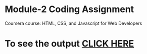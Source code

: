 
# Module-2 Coding Assignment

Coursera course: HTML, CSS, and Javascript for Web Developers

# To see the output [CLICK HERE](https://suryasks.github.io/shubhamsks.github.io/project/Module2/index.html)
